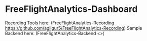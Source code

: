 FreeFlightAnalytics-Dashboard
=============================

Recording Tools here: (FreeFlightAnalytics-Recording <https://github.com/agilgur5/FreeFlightAnalytics-Recording>)
Sample Backend here: (FreeFlightAnalytics-Backend <>)
